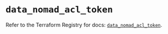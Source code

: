 # `data_nomad_acl_token`

Refer to the Terraform Registry for docs: [`data_nomad_acl_token`](https://registry.terraform.io/providers/hashicorp/nomad/2.2.0/docs/data-sources/acl_token).
